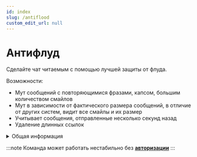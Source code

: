 ```yaml
---
id: index
slug: /antiflood
custom_edit_url: null
---
```


# Антифлуд

Сделайте чат читаемым с помощью лучшей защиты от флуда.

Возможности:
- Мут сообщений с повторяющимися фразами, капсом, большим количеством смайлов
- Мут в зависимости от фактического размера сообщений, в отличие от других систем, видит все смайлы и их размер
- Учитывает сообщения, отправленные несколько секунд назад
- Удаление длинных ссылок

<details>
  <summary>Общая информация</summary>
  <ul>
    <li><b>Название:</b> antiflood</li>
    <li><b>Элиасы:</b> af, timeouts, allow, disallow</li>
    <li><b>Кулдаун:</b> общий 5 секунд</li>
    <li><a href="https://github.com/Relanit/ModBoty/blob/master/ModBoty/cogs/antiflood.py"><b>Исходный код</b></a></li>
  </ul>
</details>

:::note
Команда может работать нестабильно без **[авторизации](../auth.md)**
:::